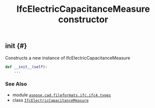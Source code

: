 ﻿---
title: IfcElectricCapacitanceMeasure constructor
second_title: Aspose.CAD for Python via .NET API References
description: 
type: docs
weight: 10
url: /python-net/aspose.cad.fileformats.ifc.ifc4.types/ifcelectriccapacitancemeasure/__init__/
is_root: false
---

## __init__ {#}

Constructs a new instance of IfcElectricCapacitanceMeasure



```python
def __init__(self):
    ...
```





### See Also
* module [`aspose.cad.fileformats.ifc.ifc4.types`](../../)
* class [`IfcElectricCapacitanceMeasure`](/cad/python-net/aspose.cad.fileformats.ifc.ifc4.types/ifcelectriccapacitancemeasure)
